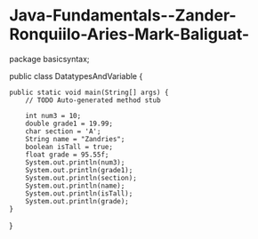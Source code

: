 # Java-Fundamentals--Zander-Ronquiilo-Aries-Mark-Baliguat-
package basicsyntax;

public class DatatypesAndVariable {

	public static void main(String[] args) {
		// TODO Auto-generated method stub

		int num3 = 10;      
		double grade1 = 19.99;  
		char section = 'A';     
		String name = "Zandries"; 
		boolean isTall = true; 
		float grade = 95.55f;
		System.out.println(num3);
		System.out.println(grade1);
		System.out.println(section);
		System.out.println(name);
		System.out.println(isTall);
		System.out.println(grade);
	}

}

